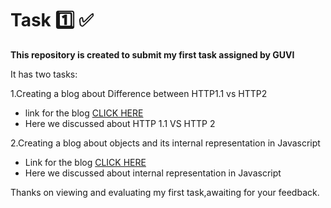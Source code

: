 # Task 1️⃣ ✅

**This repository is created to submit my first task assigned by GUVI**

It has two tasks:

1.Creating a blog about Difference between HTTP1.1 vs HTTP2
- link for the blog [CLICK HERE](https://medium.com/@vcbarath02/http-1-1-vs-http-2-6d66e222e5fd)
- Here we discussed about HTTP 1.1 VS HTTP 2

2.Creating a blog about objects and its internal representation in Javascript

- Link for the blog [CLICK HERE](https://medium.com/@vcbarath02/objects-and-its-internal-representation-in-javascript-e3680dd9afcf)
- Here we discussed about internal representation in Javascript



Thanks on viewing and evaluating my first task,awaiting for your feedback.